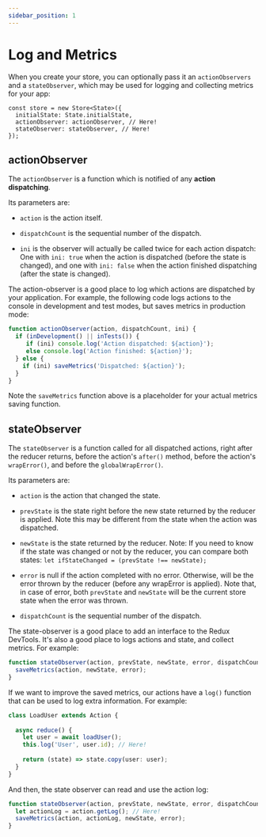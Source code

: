 ```yaml
---
sidebar_position: 1
---
```


# Log and Metrics

When you create your store, you can optionally pass it an `actionObservers` and
a `stateObserver`, which may be used for logging and collecting metrics for your app:

```tsx
const store = new Store<State>({
  initialState: State.initialState,
  actionObserver: actionObserver, // Here!
  stateObserver: stateObserver, // Here!
});
```

## actionObserver

The `actionObserver` is a function which is notified of any **action dispatching**.

Its parameters are:

- `action` is the action itself.

- `dispatchCount` is the sequential number of the dispatch.

- `ini` is the observer will actually be called twice for each action dispatch:
  One with `ini: true` when the action is dispatched (before the state is changed),
  and one with `ini: false` when the action finished dispatching (after the state is changed).

The action-observer is a good place to log which actions are dispatched by your application.
For example, the following code logs actions to the console in development and test modes,
but saves metrics in production mode:

```ts
function actionObserver(action, dispatchCount, ini) {
  if (inDevelopment() || inTests()) {
     if (ini) console.log('Action dispatched: ${action}');
     else console.log('Action finished: ${action}');
  } else {
    if (ini) saveMetrics('Dispatched: ${action}');
  }
}
```

Note the `saveMetrics` function above is a placeholder for your actual metrics saving function.

## stateObserver

The `stateObserver` is a function called for all dispatched actions,
right after the reducer returns, before the action's `after()` method,
before the action's `wrapError()`, and before the `globalWrapError()`.

Its parameters are:

- `action` is the action that changed the state.

- `prevState` is the state right before the new state returned by the reducer is applied. Note
  this may be different from the state when the action was dispatched.

- `newState` is the state returned by the reducer. Note: If you need to know if the state was
  changed or not by the reducer, you can compare both
  states: `let ifStateChanged = (prevState !== newState);`

- `error` is null if the action completed with no error. Otherwise, will be the error thrown by
  the reducer (before any wrapError is applied). Note that, in case of error, both `prevState`
  and `newState` will be the current store state when the error was thrown.

- `dispatchCount` is the sequential number of the dispatch.

The state-observer is a good place to add an interface to the Redux DevTools.
It's also a good place to logs actions and state, and collect metrics. For example:

```ts
function stateObserver(action, prevState, newState, error, dispatchCount) {
  saveMetrics(action, newState, error);
}
```

If we want to improve the saved metrics, our actions have a `log()` function that
can be used to log extra information. For example:

```ts
class LoadUser extends Action {  
  
  async reduce() {
    let user = await loadUser();
    this.log('User', user.id); // Here!
    
    return (state) => state.copy(user: user);   
  }    
}
```        

And then, the state observer can read and use the action log:

```ts
function stateObserver(action, prevState, newState, error, dispatchCount) {
  let actionLog = action.getLog(); // Here!
  saveMetrics(action, actionLog, newState, error);
}
```
